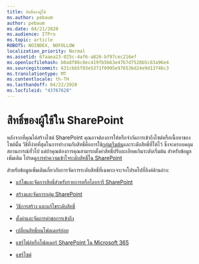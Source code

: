 ```yaml
---
title: สิทธิ์ของผู้ใช้
ms.author: pebaum
author: pebaum
ms.date: 04/21/2020
ms.audience: ITPro
ms.topic: article
ROBOTS: NOINDEX, NOFOLLOW
localization_priority: Normal
ms.assetid: 67aaea23-025c-4af6-a826-bf97cec216ef
ms.openlocfilehash: b0a8f86c8ec419fb5b63e47b7d7528b5c83a96e4
ms.sourcegitcommit: 631cbb5f03e5371f0995e976536d24e9d13746c3
ms.translationtype: MT
ms.contentlocale: th-TH
ms.lasthandoff: 04/22/2020
ms.locfileid: "43767628"
---
```

# <a name="user-permissions-in-sharepoint"></a>สิทธิ์ของผู้ใช้ใน SharePoint

หลังจากที่คุณได้สร้างไซต์ SharePoint คุณอาจต้องการให้หรือจํากัดการเข้าถึงไซต์หรือเนื้อหาของไซต์นั้น วิธีที่ง่ายที่สุดในการทํางานกับสิทธิ์คือการใช้[กลุ่มเริ่มต้น](https://docs.microsoft.com/sharepoint/default-sharepoint-groups)และระดับสิทธิ์ที่ให้ไว้ ซึ่งจะครอบคลุมสถานการณ์ทั่วไป แต่ถ้าคุณต้องการคุณสามารถตั้งค่าสิทธิ์ปรับละเอียดเกินระดับเริ่มต้น สําหรับข้อมูลเพิ่มเติม โปรดดู[การทําความเข้าใจระดับสิทธิ์ใน SharePoint](https://docs.microsoft.com/sharepoint/understanding-permission-levels)

สําหรับข้อมูลเพิ่มเติมเกี่ยวกับการจัดการระดับสิทธิ์ที่เฉพาะเจาะจงโปรดไปที่ลิงค์ด้านล่าง:

- [แก้ไขและจัดการสิทธิ์สําหรับรายการหรือไลบรารี SharePoint](https://support.office.com/article/customize-permissions-for-a-sharepoint-list-or-library-02d770f3-59eb-4910-a608-5f84cc297782)

- [สร้างและจัดการกลุ่ม SharePoint](https://docs.microsoft.com/sharepoint/customize-sharepoint-site-permissions)

- [วิธีการสร้าง และแก้ไขระดับสิทธิ์](https://docs.microsoft.com/sharepoint/how-to-create-and-edit-permission-levels)

- [ตั้งค่าและจัดการคําขอการเข้าถึง](https://support.office.com/article/set-up-and-manage-access-requests-94b26e0b-2822-49d4-929a-8455698654b3)

- [เปลี่ยนสิทธิ์บนโฟลเดอร์ย่อย](https://support.office.com/article/change-the-permissions-on-a-subfolder-5427bd7c-f20a-4f75-8cf2-5359dd45a1a6)

- [แชร์ไฟล์หรือโฟลเดอร์ SharePoint ใน Microsoft 365](https://support.office.com/article/share-sharepoint-files-or-folders-1fe37332-0f9a-4719-970e-d2578da4941c)

- [แชร์ไซต์](https://support.office.com/article/share-a-site-958771a8-d041-4eb8-b51c-afea2eae3658)
